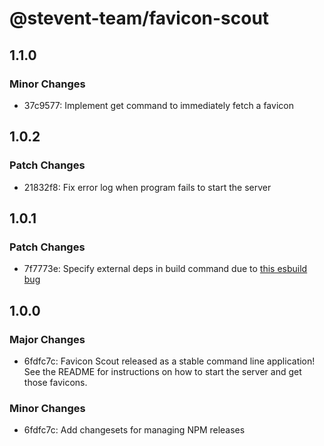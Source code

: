 # @stevent-team/favicon-scout

## 1.1.0

### Minor Changes

- 37c9577: Implement get command to immediately fetch a favicon

## 1.0.2

### Patch Changes

- 21832f8: Fix error log when program fails to start the server

## 1.0.1

### Patch Changes

- 7f7773e: Specify external deps in build command due to [this esbuild bug](https://github.com/evanw/esbuild/issues/1958)

## 1.0.0

### Major Changes

- 6fdfc7c: Favicon Scout released as a stable command line application! See the README for instructions on how to start the server and get those favicons.

### Minor Changes

- 6fdfc7c: Add changesets for managing NPM releases
